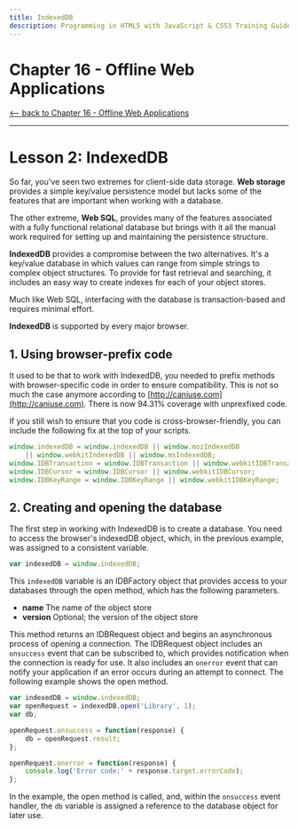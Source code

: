 ```yaml
---
title: IndexedDB
description: Programming in HTML5 with JavaScript & CSS3 Training Guide
---
```

<!-- markdownlint-disable MD022 MD024 MD032 -->
# Chapter 16 - Offline Web Applications

[<-- back to Chapter 16 - Offline Web Applications](CH16-Offline.html)

---

# Lesson 2: IndexedDB
So far, you've seen two extremes for client-side data storage. **Web storage** provides a simple key/value persistence model but lacks some of the features that are important when working with a database.

The other extreme, **Web SQL**, provides many of the features associated with a fully functional relational database but brings with it all the manual work required for setting up and maintaining the persistence structure.

**IndexedDB**  provides a compromise between the two alternatives. It's a key/value database in which values can range from simple strings to complex object structures. To provide for fast retrieval and searching, it includes an easy way to create indexes for each of your object stores.

Much like Web SQL, interfacing with the database is transaction-based and requires minimal effort.

**IndexedDB** is supported by every major browser.

## 1. Using browser-prefix code
It used to be that to work with IndexedDB, you needed to prefix methods with browser-specific code in order to ensure compatibility. This is not so much the case anymore according to [http://caniuse.com](http://caniuse.com). There is now 94.31% coverage with unprexfixed code.

If you still wish to ensure that you code is cross-browser-friendly, you can include the following fix at the top of your scripts.

```js
window.indexedDB = window.indexedDB || window.mozIndexedDB
    || window.webkitIndexedDB || window.msIndexedDB;
window.IDBTransaction = window.IDBTransaction || window.webkitIDBTransaction;
window.IDBCursor = window.IDBCursor || window.webkitIDBCursor;
window.IDBKeyRange = window.IDBKeyRange || window.webkitIDBKeyRange;
```

## 2. Creating and opening the database
The first step in working with IndexedDB is to create a database. You need to access the browser's indexedDB object, which, in the previous example, was assigned to a consistent variable.

```js
var indexedDB = window.indexedDB;
```

This `indexedDB` variable is an IDBFactory object that provides access to your databases through the open method, which has the following parameters.

- **name** The name of the object store
- **version** Optional; the version of the object store

This method returns an IDBRequest object and begins an asynchronous process of opening a connection. The IDBRequest object includes an `onsuccess` event that can be subscribed to, which provides notification when the connection is ready for use. It also includes an `onerror` event that can notify your application if an error occurs during an attempt to connect. The following example shows the open method.

```js
var indexedDB = window.indexedDB;
var openRequest = indexedDB.open('Library', 1);
var db;

openRequest.onsuccess = function(response) {
    db = openRequest.result;
};

openRequest.onerror = function(response) {
    console.log('Error code:' + response.target.errorCode);
};
```

In the example, the open method is called, and, within the `onsuccess` event handler, the `db` variable is assigned a reference to the database object for later use.